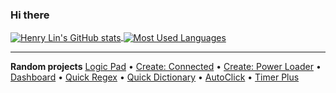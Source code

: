 ### Hi there

<a href="https://github.com/anuraghazra/github-readme-stats">
  <img align="center" alt="Henry Lin's GitHub stats" src="https://github-readme-stats.vercel.app/api?username=hlysine&theme=dark&count_private=true&show_icons=true" />
</a>
<a href="https://github.com/anuraghazra/github-readme-stats">
  <img align="center" alt="Most Used Languages" src="https://github-readme-stats.vercel.app/api/top-langs/?username=hlysine&layout=compact&theme=dark&hide=pascal" />
</a>

-----------------------

**Random projects**
[Logic Pad](https://github.com/hlysine/logic-pad) • [Create: Connected](https://github.com/hlysine/create_connected) • [Create: Power Loader](https://github.com/hlysine/create_power_loader) • [Dashboard](https://github.com/hlysine/Dashboard) • [Quick Regex](https://github.com/hlysine/QuickRegex) • [Quick Dictionary](https://github.com/hlysine/QuickDictionary) • [AutoClick](https://github.com/hlysine/AutoClick) • [Timer Plus](https://github.com/hlysine/TimerPlus)
